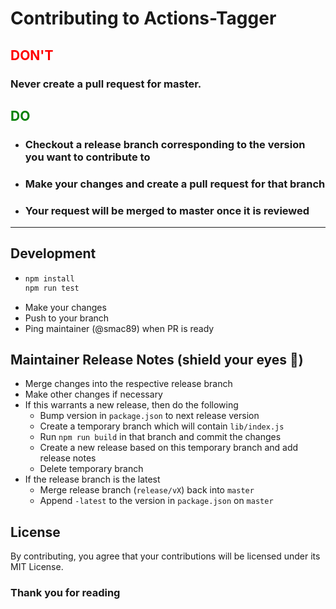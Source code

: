 # Contributing to Actions-Tagger

<h2 style="color: red;">DON'T</h2>

### **Never create a pull request for master.**

<h2 style="color: green;">DO</h2>

- ### Checkout a release branch corresponding to the version you want to contribute to
- ### Make your changes and create a pull request for that branch
- ### Your request will be merged to master once it is reviewed

---
## Development
-
  ```bash
  npm install
  npm run test
  ```
- Make your changes
- Push to your branch
- Ping maintainer (@smac89) when PR is ready

## Maintainer Release Notes (shield your eyes :eyes:)
- Merge changes into the respective release branch
- Make other changes if necessary
- If this warrants a new release, then do the following
  - Bump version in `package.json` to next release version
  - Create a temporary branch which will contain `lib/index.js`
  - Run `npm run build` in that branch and commit the changes
  - Create a new release based on this temporary branch and add release notes
  - Delete temporary branch
- If the release branch is the latest
  - Merge release branch (`release/vX`) back into `master`
  - Append `-latest` to the version in `package.json` on `master`


## License

By contributing, you agree that your contributions will be licensed under its MIT License.

### Thank you for reading
